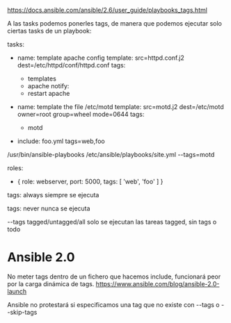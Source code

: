 https://docs.ansible.com/ansible/2.6/user_guide/playbooks_tags.html

A las tasks podemos ponerles tags, de manera que podemos ejecutar solo ciertas tasks de un playbook:

tasks:
  - name: template apache config
    template: src=httpd.conf.j2 dest=/etc/httpd/conf/httpd.conf
    tags:
      - templates
      - apache
    notify:
      - restart apache

  - name: template the file /etc/motd
    template: src=motd.j2 dest=/etc/motd owner=root group=wheel mode=0644
    tags:
      - motd

  - include: foo.yml tags=web,foo

/usr/bin/ansible-playbooks /etc/ansible/playbooks/site.yml --tags=motd

roles:
  - { role: webserver, port: 5000, tags: [ 'web', 'foo' ] }


tags: always
  siempre se ejecuta

tags: never
  nunca se ejecuta

--tags tagged/untagged/all
  solo se ejecutan las tareas tagged, sin tags o todo


# Ansible 2.0
No meter tags dentro de un fichero que hacemos include, funcionará peor por la carga dinámica de tags.
https://www.ansible.com/blog/ansible-2.0-launch

Ansible no protestará si especificamos una tag que no existe con --tags o --skip-tags

